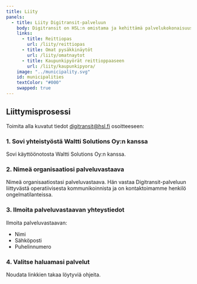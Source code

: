 ```yaml
---
title: Liity
panels:
  - title: Liity Digitransit-palveluun
    body: Digitransit on HSL:n omistama ja kehittämä palvelukokonaisuus joukkoliikenteen reititystä varten. Digitransit-tuoteperhe on rakennettu HSL:n, Fintrafficin ja Waltti Solutions Oy:n rahoituksella. Kuntien on mahdollista liittyä palveluun Waltti Solutions Oy:n kautta. Linkkien takaa löytyvät ohjeet kunkin palvelun käyttöönottoon.
    links:
      - title: Reittiopas
        url: /liity/reittiopas
      - title: Omat pysäkkinäytöt
        url: /liity/omatnaytot
      - title: Kaupunkipyörät reittioppaaseen
        url: /liity/kaupunkipyora/
    image: "../municipality.svg"
    id: municipalities
    textColor: "#000"
    swapped: true
---
```


## Liittymisprosessi

Toimita alla kuvatut tiedot digitransit@hsl.fi osoitteeseen:

### 1. Sovi yhteistyöstä Waltti Solutions Oy:n kanssa

Sovi käyttöönotosta Waltti Solutions Oy:n kanssa.


### 2. Nimeä organisaatiosi palveluvastaava

Nimeä organisaatiostasi palveluvastaava. Hän vastaa Digitransit-palveluun liittyvästä operatiivisesta kommunikoinnista ja on kontaktoimamme henkilö ongelmatilanteissa.


### 3. Ilmoita palveluvastaavan yhteystiedot

Ilmoita palveluvastaavan:
- Nimi
- Sähköposti
- Puhelinnumero

### 4. Valitse haluamasi palvelut

Noudata linkkien takaa löytyviä ohjeita.